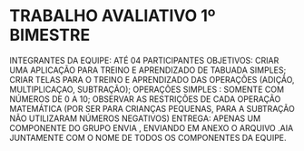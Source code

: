 # TRABALHO AVALIATIVO 1º BIMESTRE 
INTEGRANTES DA EQUIPE: ATÉ 04 PARTICIPANTES
OBJETIVOS: 
CRIAR UMA APLICAÇÃO PARA TREINO E APRENDIZADO DE TABUADA SIMPLES;
CRIAR TELAS PARA O TREINO E APRENDIZADO DAS OPERAÇÕES (ADIÇÃO, MULTIPLICAÇAO, SUBTRAÇÃO);
OPERAÇÕES SIMPLES : SOMENTE COM NÚMEROS DE 0 A 10;
OBSERVAR AS RESTRIÇÕES DE CADA OPERAÇÃO MATEMÁTICA (POR SER PARA CRIANÇAS PEQUENAS, PARA A SUBTRAÇÃO NÃO UTILIZARAM NÚMEROS NEGATIVOS)
ENTREGA: APENAS UM COMPONENTE DO GRUPO ENVIA , ENVIANDO EM ANEXO O ARQUIVO .AIA JUNTAMENTE COM O NOME DE TODOS OS COMPONENTES DA EQUIPE.